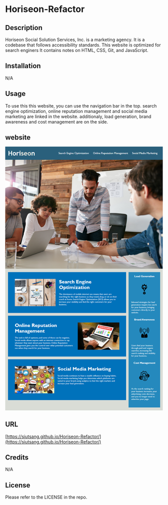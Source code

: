 # Horiseon-Refactor

## Description

Horiseon Social Solution Services, Inc. is a marketing agency. It is a codebase that follows accessibility standards. This website is optimized for search enginers It contains notes on HTML, CSS, Git, and JavaScript.

## Installation

N/A

## Usage

To use this this website, you can use the navigation bar in the top. search engine optimization, online reputation management and social media marketing are linked in the website. additionaly, load generation, brand awareness and cost management are on the side.

## website

![website-image](./assets/images/Horiseon-website.png)

## URL 

[https://siutsang.github.io/Horiseon-Refactor/](https://siutsang.github.io/Horiseon-Refactor/)

## Credits

N/A

## License

Please refer to the LICENSE in the repo.